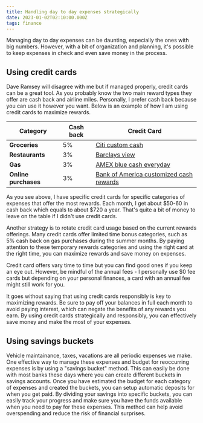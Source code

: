```yaml
---
title: Handling day to day expenses strategically
date: 2023-01-02T02:10:00.000Z
tags: finance
---
```

Managing day to day expenses can be daunting, especially the ones with big numbers. However, with a bit of organization and planning, it's possible to keep expenses in check and even save money in the process. 

## Using credit cards

Dave Ramsey will disagree with me but if managed properly, credit cards can be a great tool. As you probably know the two main reward types they offer are cash back and airline miles. Personally, I prefer cash back because you can use it however you want. Below is an example of how I am using credit cards to maximize rewards. 

| Category             | Cash back | Credit Card                                                                                                                                             |
| -------------------- | --------- | ------------------------------------------------------------------------------------------------------------------------------------------------------- |
| **Groceries**        | 5%        | [Citi custom cash](https://www.citi.com/credit-cards/citi-custom-cash-credit-card?category=view-all-credit-cards&intc=megamenu~creditcards~vac&afc=1C2) |
| **Restaurants**      | 3%        | [Barclays view](https://cards.barclaycardus.com/banking/cards/barclaysview/)                                                                            |
| **Gas**              | 3%        | [AMEX blue cash everyday](https://www.americanexpress.com/us/credit-cards/card/blue-cash-everyday/)                                                     |
| **Online purchases** | 3%        | [Bank of America customized cash rewards](https://www.bankofamerica.com/credit-cards/cash-back-credit-cards/)                                           |

As you see above, I have specific credit cards for specific categories of expenses that offer the most rewards. Each month, I get about $50-60 in cash back which equals to about $720 a year. That's quite a bit of money to leave on the table if I didn't use credit cards. 

Another strategy is to rotate credit card usage based on the current rewards offerings. Many credit cards offer limited time bonus categories, such as 5% cash back on gas purchases during the summer months. By paying attention to these temporary rewards categories and using the right card at the right time, you can maximize rewards and save money on expenses.

Credit card offers vary time to time but you can find good ones if you keep an eye out. However, be mindful of the annual fees - I personally use $0 fee cards but depending on your personal finances, a card with an annual fee might still work for you. 

It goes without saying that using credit cards responsibly is key to maximizing rewards. Be sure to pay off your balances in full each month to avoid paying interest, which can negate the benefits of any rewards you earn. By using credit cards strategically and responsibly, you can effectively save money and make the most of your expenses.

## Using savings buckets

Vehicle maintainance, taxes, vacations are all periodic expenses we make. One effective way to manage these expenses and budget for reoccurring expenses is by using a "savings bucket" method. This can easily be done with most banks these days where you can create different buckets in savings accounts. Once you have estimated the budget for each category of expenses and created the buckets, you can setup automatic deposits for when you get paid. By dividing your savings into specific buckets, you can easily track your progress and make sure you have the funds available when you need to pay for these expenses. This method can help avoid overspending and reduce the risk of financial surprises.